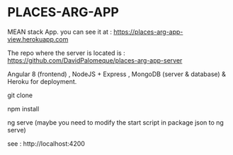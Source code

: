 # PLACES-ARG-APP

MEAN stack App. you can see it at : https://places-arg-app-view.herokuapp.com

The repo where the server is located is : https://github.com/DavidPalomeque/places-arg-app-server

Angular 8 (frontend) , NodeJS + Express , MongoDB (server & database) & Heroku for deployment.


git clone

npm install

ng serve (maybe you need to modify the start script in package json to ng serve)

see : http://localhost:4200

